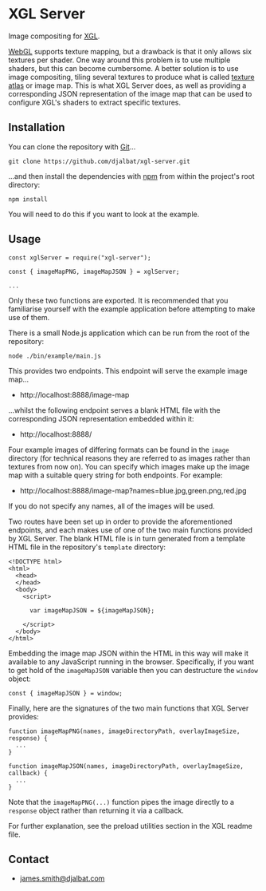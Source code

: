 # XGL Server

Image compositing for [XGL](https://github.com/djalbat/xgl).

[WebGL](https://developer.mozilla.org/en-US/docs/Web/API/WebGL_API) supports texture mapping, but a drawback is that it only allows six textures per shader. One way around this problem is to use multiple shaders, but this can become cumbersome. A better solution is to use image compositing, tiling several textures to produce what is called [texture atlas](https://en.wikipedia.org/wiki/Texture_atlas) or image map. This is what XGL Server does, as well as providing a corresponding JSON representation of the image map that can be used to configure XGL's shaders to extract specific textures.

## Installation

You can clone the repository with [Git](https://git-scm.com/)...

    git clone https://github.com/djalbat/xgl-server.git

...and then install the dependencies with [npm](https://www.npmjs.com/) from within the project's root directory:

    npm install

You will need to do this if you want to look at the example.

## Usage

```
const xglServer = require("xgl-server");

const { imageMapPNG, imageMapJSON } = xglServer;

...
```
Only these two functions are exported. It is recommended that you familiarise yourself with the example application before attempting to make use of them.

There is a small Node.js application which can be run from the root of the repository:

    node ./bin/example/main.js

This provides two endpoints. This endpoint will serve the example image map...

* http://localhost:8888/image-map

...whilst the following endpoint serves a blank HTML file with the corresponding JSON representation embedded within it:

* http://localhost:8888/

Four example images of differing formats can be found in the `image` directory (for technical reasons they are referred to as images rather than textures from now on). You can specify which images make up the image map with a suitable query string for both endpoints. For example:

* http://localhost:8888/image-map?names=blue.jpg,green.png,red.jpg

If you do not specify any names, all of the images will be used.

Two routes have been set up in order to provide the aforementioned endpoints, and each makes use of one of the two main functions provided by XGL Server. The blank HTML file is in turn generated from a template HTML file in the repository's `template` directory:

```
<!DOCTYPE html>
<html>
  <head>
  </head>
  <body>
    <script>

      var imageMapJSON = ${imageMapJSON};

    </script>
  </body>
</html>
```

Embedding the image map JSON within the HTML in this way will make it available to any JavaScript running in the browser.
Specifically, if you want to get hold of the `imageMapJSON` variable then you can destructure the `window` object:

```
const { imageMapJSON } = window;
```

Finally, here are the signatures of the two main functions that XGL Server provides:

```
function imageMapPNG(names, imageDirectoryPath, overlayImageSize, response) {
  ...
}

function imageMapJSON(names, imageDirectoryPath, overlayImageSize, callback) {
  ...
}
```

Note that the `imageMapPNG(...)` function pipes the image directly to a `response` object rather than returning it via a callback.

For further explanation, see the preload utilities section in the XGL readme file.

## Contact

- james.smith@djalbat.com
